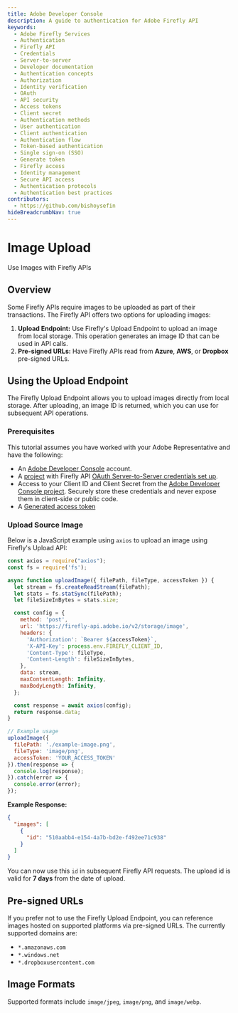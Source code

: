 ```yaml
---
title: Adobe Developer Console
description: A guide to authentication for Adobe Firefly API
keywords:
  - Adobe Firefly Services
  - Authentication
  - Firefly API
  - Credentials
  - Server-to-server
  - Developer documentation
  - Authentication concepts
  - Authorization
  - Identity verification
  - OAuth
  - API security
  - Access tokens
  - Client secret
  - Authentication methods
  - User authentication
  - Client authentication
  - Authentication flow
  - Token-based authentication
  - Single sign-on (SSO)
  - Generate token
  - Firefly access
  - Identity management
  - Secure API access
  - Authentication protocols
  - Authentication best practices
contributors:
  - https://github.com/bishoysefin
hideBreadcrumbNav: true
---
```


# Image Upload

Use Images with Firefly APIs

## Overview

Some Firefly APIs require images to be uploaded as part of their transactions. The Firefly API offers two options for uploading images:

1. **Upload Endpoint:** Use Firefly's Upload Endpoint to upload an image from local storage. This operation generates an image ID that can be used in API calls.
2. **Pre-signed URLs:** Have Firefly APIs read from **Azure**, **AWS**, or **Dropbox** pre-signed URLs.

## Using the Upload Endpoint

The Firefly Upload Endpoint allows you to upload images directly from local storage. After uploading, an image ID is returned, which you can use for subsequent API operations.

### Prerequisites

This tutorial assumes you have worked with your Adobe Representative and have the following:

* An [Adobe Developer Console](https://developer.adobe.com/console/786177/home) account.
* A [project](https://developer.adobe.com/developer-console/docs/guides/projects/projects-empty/) with Firefly API [OAuth Server-to-Server credentials set up](https://developer.adobe.com/developer-console/docs/guides/services/services-add-api-oauth-s2s/).
* Access to your Client ID and Client Secret from the [Adobe Developer Console project](https://developer.adobe.com/developer-console/docs/guides/services/services-add-api-oauth-s2s/#api-overview). Securely store these credentials and never expose them in client-side or public code.
* A [Generated access token](https://developer.adobe.com/developer-console/docs/guides/services/services-add-api-oauth-s2s/#api-overview)

### Upload Source Image

Below is a JavaScript example using `axios` to upload an image using Firefly's Upload API:

```javascript
const axios = require("axios");
const fs = require('fs');

async function uploadImage({ filePath, fileType, accessToken }) {
  let stream = fs.createReadStream(filePath);
  let stats = fs.statSync(filePath);
  let fileSizeInBytes = stats.size;

  const config = {
    method: 'post',
    url: 'https://firefly-api.adobe.io/v2/storage/image',
    headers: {
      'Authorization': `Bearer ${accessToken}`,
      'X-API-Key': process.env.FIREFLY_CLIENT_ID,
      'Content-Type': fileType,
      'Content-Length': fileSizeInBytes,
    },
    data: stream,
    maxContentLength: Infinity,
    maxBodyLength: Infinity,
  };

  const response = await axios(config);
  return response.data;
}

// Example usage
uploadImage({
  filePath: './example-image.png',
  fileType: 'image/png',
  accessToken: 'YOUR_ACCESS_TOKEN'
}).then(response => {
  console.log(response);
}).catch(error => {
  console.error(error);
});
```

**Example Response:**

```json
{
  "images": [
    {
      "id": "510aabb4-e154-4a7b-bd2e-f492ee71c938"
    }
  ]
}
```

You can now use this `id` in subsequent Firefly API requests. The upload id is valid for **7 days** from the date of upload.

## Pre-signed URLs

If you prefer not to use the Firefly Upload Endpoint, you can reference images hosted on supported platforms via pre-signed URLs. The currently supported domains are:

* `*.amazonaws.com`
* `*.windows.net`
* `*.dropboxusercontent.com`

## Image Formats

Supported formats include `image/jpeg`, `image/png`, and `image/webp`.
